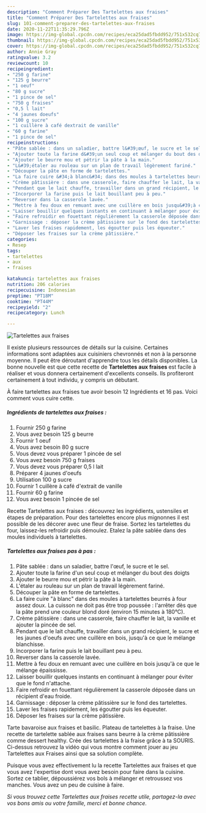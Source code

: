 ```yaml
---
description: "Comment Préparer Des Tartelettes aux fraises"
title: "Comment Préparer Des Tartelettes aux fraises"
slug: 101-comment-preparer-des-tartelettes-aux-fraises
date: 2020-11-22T11:35:29.796Z
image: https://img-global.cpcdn.com/recipes/eca25dad5fbdd952/751x532cq70/tartelettes-aux-fraises-photo-principale-de-la-recette.jpg
thumbnail: https://img-global.cpcdn.com/recipes/eca25dad5fbdd952/751x532cq70/tartelettes-aux-fraises-photo-principale-de-la-recette.jpg
cover: https://img-global.cpcdn.com/recipes/eca25dad5fbdd952/751x532cq70/tartelettes-aux-fraises-photo-principale-de-la-recette.jpg
author: Annie Gray
ratingvalue: 3.2
reviewcount: 10
recipeingredient:
- "250 g farine"
- "125 g beurre"
- "1 oeuf"
- "80 g sucre"
- "1 pince de sel"
- "750 g fraises"
- "0,5 l lait"
- "4 jaunes doeufs"
- "100 g sucre"
- "1 cuillère à café dextrait de vanille"
- "60 g farine"
- "1 pince de sel"
recipeinstructions:
- "Pâte sablée : dans un saladier, battre l&#39;œuf, le sucre et le sel."
- "Ajouter toute la farine d&#39;un seul coup et mélanger du bout des doigts"
- "Ajouter le beurre mou et pétrir la pâte à la main."
- "L&#39;étaler au rouleau sur un plan de travail légèrement fariné."
- "Découper la pâte en forme de tartelettes."
- "La faire cuire &#34;à blanc&#34; dans des moules à tartelettes beurrés à four assez doux. La cuisson ne doit pas être trop poussée : l&#39;arrêter dès que la pâte prend une couleur blond doré (environ 15 minutes à 180°C)."
- "Crème pâtissière : dans une casserole, faire chauffer le lait, la vanille et ajouter la pincée de sel."
- "Pendant que le lait chauffe, travailler dans un grand récipient, le sucre et les jaunes d&#39;oeufs avec une cuillère en bois, jusqu&#39;à ce que le mélange blanchisse."
- "Incorporer la farine puis le lait bouillant peu à peu."
- "Reverser dans la casserole lavée."
- "Mettre à feu doux en remuant avec une cuillère en bois jusqu&#39;à ce que le mélange épaississe."
- "Laisser bouillir quelques instants en continuant à mélanger pour éviter que le fond n&#39;attache."
- "Faire refroidir en fouettant régulièrement la casserole déposée dans un récipient d&#39;eau froide."
- "Garnissage : déposer la crème pâtissière sur le fond des tartelettes."
- "Laver les fraises rapidement, les égoutter puis les équeuter."
- "Déposer les fraises sur la crème pâtissière."
categories:
- Resep
tags:
- tartelettes
- aux
- fraises

katakunci: tartelettes aux fraises 
nutrition: 206 calories
recipecuisine: Indonesian
preptime: "PT18M"
cooktime: "PT44M"
recipeyield: "2"
recipecategory: Lunch

---
```



![Tartelettes aux fraises](https://img-global.cpcdn.com/recipes/eca25dad5fbdd952/751x532cq70/tartelettes-aux-fraises-photo-principale-de-la-recette.jpg)

Il existe plusieurs ressources de détails sur la cuisine. Certaines informations sont adaptées aux cuisiniers chevronnés et non à la personne moyenne. Il peut être déroutant d'apprendre tous les détails disponibles. La bonne nouvelle est que cette recette de <strong> Tartelettes aux fraises </strong> est facile à réaliser et vous donnera certainement d'excellents conseils. Ils profiteront certainement à tout individu, y compris un débutant.

<!--inarticleads1-->

À faire tartelettes aux fraises tue avoir besoin 12 Ingrédients et 16 pas. Voici comment vous cuire cette.

##### Ingrédients de tartelettes aux fraises :

1. Fournir 250 g farine
1. Vous avez besoin 125 g beurre
1. Fournir 1 oeuf
1. Vous avez besoin 80 g sucre
1. Vous devez vous préparer 1 pincée de sel
1. Vous avez besoin 750 g fraises
1. Vous devez vous préparer 0,5 l lait
1. Préparer 4 jaunes d&#39;oeufs
1. Utilisation 100 g sucre
1. Fournir 1 cuillère à café d&#39;extrait de vanille
1. Fournir 60 g farine
1. Vous avez besoin 1 pincée de sel


Recette Tartelettes aux fraises : découvrez les ingrédients, ustensiles et étapes de préparation. Pour des tartelettes encore plus mignonnes il est possible de les décorer avec une fleur de fraise. Sortez les tartelettes du four, laissez-les refroidir puis démoulez. Etalez la pâte sablée dans des moules individuels à tartelettes. 

<!--inarticleads2-->

##### Tartelettes aux fraises pas à pas :

1. Pâte sablée : dans un saladier, battre l&#39;œuf, le sucre et le sel.
1. Ajouter toute la farine d&#39;un seul coup et mélanger du bout des doigts
1. Ajouter le beurre mou et pétrir la pâte à la main.
1. L&#39;étaler au rouleau sur un plan de travail légèrement fariné.
1. Découper la pâte en forme de tartelettes.
1. La faire cuire &#34;à blanc&#34; dans des moules à tartelettes beurrés à four assez doux. La cuisson ne doit pas être trop poussée : l&#39;arrêter dès que la pâte prend une couleur blond doré (environ 15 minutes à 180°C).
1. Crème pâtissière : dans une casserole, faire chauffer le lait, la vanille et ajouter la pincée de sel.
1. Pendant que le lait chauffe, travailler dans un grand récipient, le sucre et les jaunes d&#39;oeufs avec une cuillère en bois, jusqu&#39;à ce que le mélange blanchisse.
1. Incorporer la farine puis le lait bouillant peu à peu.
1. Reverser dans la casserole lavée.
1. Mettre à feu doux en remuant avec une cuillère en bois jusqu&#39;à ce que le mélange épaississe.
1. Laisser bouillir quelques instants en continuant à mélanger pour éviter que le fond n&#39;attache.
1. Faire refroidir en fouettant régulièrement la casserole déposée dans un récipient d&#39;eau froide.
1. Garnissage : déposer la crème pâtissière sur le fond des tartelettes.
1. Laver les fraises rapidement, les égoutter puis les équeuter.
1. Déposer les fraises sur la crème pâtissière.


Tarte bavaroise aux fraises et basilic. Plateau de tartelettes à la fraise. Une recette de tartelette sablée aux fraises sans beurre à la crème pâtissière comme dessert healthy. Crée des tartelettes à la fraise grâce à ta SOURIS. Ci-dessus retrouvez la vidéo qui vous montre comment jouer au jeu Tartelettes aux Fraises ainsi que sa solution complète. 

<!--inarticleads1-->

<p>
Puisque vous avez effectivement lu la recette Tartelettes aux fraises et que vous avez l'expertise dont vous avez besoin pour faire dans la cuisine. Sortez ce tablier, dépoussiérez vos bols à mélanger et retroussez vos manches. Vous avez un peu de cuisine à faire.
</p>

<p>
<i>Si vous trouvez cette Tartelettes aux fraises recette utile, partagez-la avec vos bons amis ou votre famille, merci et bonne chance.</i>
</p>
